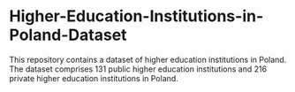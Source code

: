 # Higher-Education-Institutions-in-Poland-Dataset
This repository contains a dataset of higher education institutions in Poland. The dataset comprises 131 public higher education institutions and 216 private higher education institutions in Poland.
